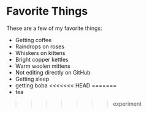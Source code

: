 # Favorite Things

These are a few of my favorite things:

- Getting coffee
- Raindrops on roses
- Whiskers on kittens
- Bright copper kettles
- Warm woolen mittens
- Not editing directly on GitHub
- Getting sleep
- getting boba
<<<<<<< HEAD
=======
- tea
>>>>>>> experiment
